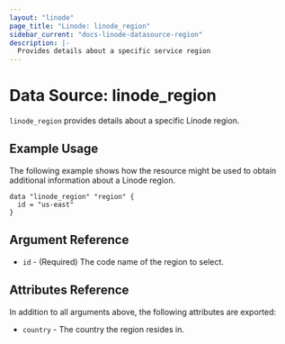 ```yaml
---
layout: "linode"
page_title: "Linode: linode_region"
sidebar_current: "docs-linode-datasource-region"
description: |-
  Provides details about a specific service region
---
```


# Data Source: linode\_region

`linode_region` provides details about a specific Linode region.

## Example Usage

The following example shows how the resource might be used to obtain additional information about a Linode region.

```hcl
data "linode_region" "region" {
  id = "us-east"
}
```

## Argument Reference

- `id` - (Required) The code name of the region to select.

## Attributes Reference

In addition to all arguments above, the following attributes are exported:

- `country` - The country the region resides in.
